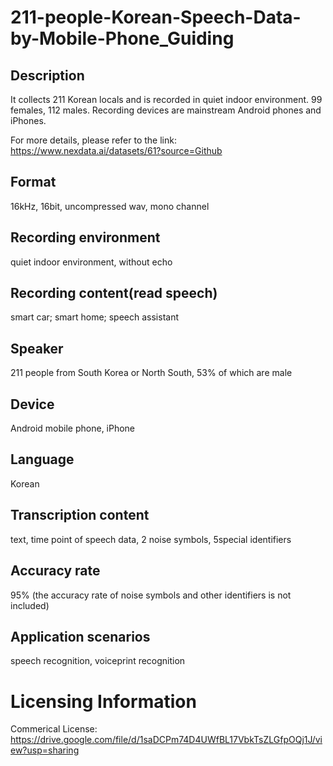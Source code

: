 # 211-people-Korean-Speech-Data-by-Mobile-Phone_Guiding


## Description
It collects 211 Korean locals and is recorded in quiet indoor environment. 99 females, 112 males. Recording devices are mainstream Android phones and iPhones.

For more details, please refer to the link: https://www.nexdata.ai/datasets/61?source=Github

## Format
16kHz, 16bit, uncompressed wav, mono channel

## Recording environment
quiet indoor environment, without echo

## Recording content(read speech)
smart car; smart home; speech assistant

## Speaker
211 people from South Korea or North South, 53% of which are male

## Device
Android mobile phone, iPhone

## Language
Korean

## Transcription content
text, time point of speech data, 2 noise symbols, 5special identifiers

## Accuracy rate
95% (the accuracy rate of noise symbols and other identifiers is not included)

## Application scenarios
speech recognition, voiceprint recognition

# Licensing Information
Commerical License: https://drive.google.com/file/d/1saDCPm74D4UWfBL17VbkTsZLGfpOQj1J/view?usp=sharing
